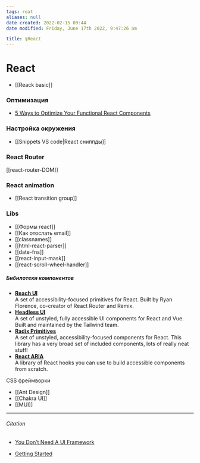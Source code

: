 ```yaml
---
tags: reat
aliases: null
date created: 2022-02-15 09:44
date modified: Friday, June 17th 2022, 9:47:26 am

title: §React
---
```


# React

- [[Reack basic]]

### Оптимизация

- [5 Ways to Optimize Your Functional React Components](https://javascript.plainenglish.io/5-ways-to-optimize-your-functional-react-components-cb3cf6c7bd68)

### Настройка окружения

- [[Snippets VS code|React сниппды]]

### React Router

[[react-router-DOM]]

### React animation

- [[React transition group]]

### Libs

- [[Формы react]]
- [[Как отослать email]]
- [[classnames]]
- [[html-react-parser]]
- [[date-fns]]
- [[react-input-mask]]
- [[react-scroll-wheel-handler]]

##### Бибилотеки компонентов

- [**Reach UI**](https://reach.tech/)  
	A set of accessibility-focused primitives for React. Built by Ryan Florence, co-creator of React Router and Remix.
- [**Headless UI**](https://headlessui.dev/)  
	A set of unstyled, fully accessible UI components for React and Vue. Built and maintained by the Tailwind team.
- [**Radix Primitives**](https://www.radix-ui.com/)  
	A set of unstyled, accessibility-focused components for React. This library has a very broad set of included components, lots of really neat stuff!
- [**React ARIA**](https://react-spectrum.adobe.com/react-aria/)  
	A library of React hooks you can use to build accessible components from scratch.

CSS фреймворки

- [[Ant Design]]
- [[Chakra UI]]
- [[MUI]]

---

###### Citation

- [You Don’t Need A UI Framework](https://www.smashingmagazine.com/2022/05/you-dont-need-ui-framework/#:~:text=USABILITY%20AND%20ACCESSIBILITY-,%23,-The%20final%20reason)

- [Getting Started](https://reactjs.org/docs/getting-started.html)
